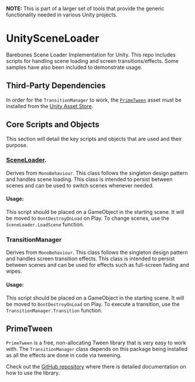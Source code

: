**NOTE:** This is part of a larger set of tools that provide the generic functionality needed in various Unity projects.

UnitySceneLoader
===
Barebones Scene Loader Implementation for Unity. This repo includes scripts for handling scene loading and screen transitions/effects. Some samples have also been included to demonstrate usage.

## Third-Party Dependencies
In order for the `TransitionManager` to work, the [`PrimeTween`](#primetween) asset must be installed from the [Unity Asset Store](https://assetstore.unity.com/packages/tools/animation/primetween-high-performance-animations-and-sequences-252960).

## Core Scripts and Objects
This section will detail the key scripts and objects that are used and their purpose.

### [SceneLoader](Documentation/SceneLoader/README.md).
Derives from `MonoBehaviour`. This class follows the singleton design pattern and handles scene loading. This class is intended to persist between scenes and can be used to switch scenes whenever needed.

#### **Usage:**
This script should be placed on a GameObject in the starting scene. It will be moved to `DontDestroyOnLoad` on Play. To change scenes, use the `SceneLoader.LoadScene` function.

### TransitionManager
Derives from `MonoBehaviour`. This class follows the singleton design pattern and handles screen transition effects. This class is intended to persist between scenes and can be used for effects such as full-screen fading and wipes.

#### **Usage:**
This script should be placed on a GameObject in the starting scene. It will be moved to `DontDestroyOnLoad` on Play. To execute a transition, use the `TransitionManager.Transition` function.


## PrimeTween
`PrimeTween` is a free, non-allocating Tween library that is very easy to work with. The `TransitionManager` class depends on this package being installed as all the effects are done in code via tweening.

Check out the [GitHub repository](https://github.com/KyryloKuzyk/PrimeTween) where there is detailed documentation on how to use the library.
